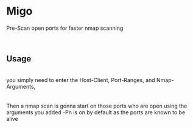 # Migo
Pre-Scan open ports for faster nmap scanning

<br/>

## Usage
<br/>
you simply need to enter the Host-Client, Port-Ranges, and Nmap-Arguments,
<br/>
<br/>


<br/>
Then a nmap scan is gonna start on those ports who are open using the arguments you added -Pn is on by default as the ports are known to be alive

<br/>

